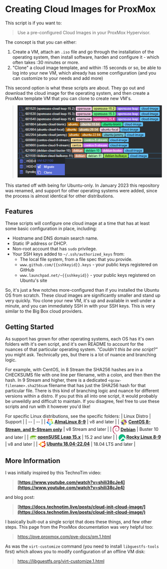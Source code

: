 # Creating Cloud Images for ProxMox

This script is if you want to:

> Use a pre-configured Cloud Images in your ProxMox Hypervisor.

The concept is that you can either:

1. Create a VM, attach an `.iso` file and go through the installation of the operating system, then install software, harden and configure it - which often takes :30 minutes or more.
1. "Clone" a cloud image template, and within :15 seconds or so, be able to log into your new VM, which already has some configuration (and you can customize to your needs and add more)

This second option is what these scripts are about. They go out and download the cloud image for the operating system, and then create a ProxMox template VM that you can clone to create new VM's.

> ![](./proxmox-templates.png)

This started off with being for Ubuntu-only. In January 2023 this repository was renamed, and support for other operating systems were added, since the process is almost identical for other distributions.

## Features

These scripts will configure one cloud image at a time that has at least some basic configuration in place, including:

- Hostname and DNS domain search name.
- Static IP address or DHCP.
- Non-root account that has `sudo` privilege.
- Your SSH keys added to `~/.ssh/authorized_keys` from:
  - The local file system, from a file spec that you provide.
  - `www.github.com/{{sshkeyid}}.keys` - your public keys registered on GitHub
  - `www.launchpad.net/~{{sshkeyid}}` - your public keys registered on Ubuntu's site

So, it's just a few notches more-configured than if you installed the Ubuntu OS from scratch. These cloud images are significantly smaller and stand up very quickly. You clone your new VM, it's up and available in well under a minute, and you can immediately SSH in with your SSH keys. This is very similar to the Big Box cloud providers.

## Getting Started

As support has grown for other operating systems, each OS has it's own folders with it's own script, and it's own README to account for the nuances of that particular operating system. *"Couldn't this be one script?"* you might ask. Technically yes, but there is a lot of nuance and branching logic.

For example, with CentOS, in 8 Stream the SHA256 hashes are in a CHECKSUMS file with one line per filename, with a colon, and then then the hash. In 9 Stream and higher, there is a dedicated `<qcow-filename>.sha256sum` filename that has just the SHA256 hash for that particular file. There is this kind of branching logic and nuance for different versions within a distro. If you put this all into one script, it would probably be unweildly and difficult to maintain. If you disagree, feel free to use these scripts and run with it however you'd like!

For specific Linux distributions, see the specific folders:
| Linux Distro | Support |
| -- | -- |
| **<img src="./almalinux/logo.png" width="22" valign="middle"/> [AlmaLinux 8-9](./almalinux/)** | v8 and later |
| **<img src="./centos/logo.png" width="22" valign="middle"/> [CentOS 8-Stream, and 9-Stream only](./centos/)** | v8 Stream and later |
| **<img src="./debian/logo.png" width="22" valign="middle"/> [Debian](./debian/)** | Buster 10 and later |
| **<img src="./opensuse/logo.png" width="22" valign="middle"/> [openSUSE Leap 15.x](./opensuse/)** | 15.2 and later |
| **<img src="./rockylinux/logo.png" width="22" valign="middle"/> [Rocky Linux 8-9](./rockylinux/)** | v8 and later |
| **<img src="./ubuntu/logo.png" width="22" valign="middle"/> [Ubuntu 18.04-22.04](./ubuntu/)** | 18.04 LTS and later |

## More Information

I was initially inspired by this TechnoTim video:

> **[https://www.youtube.com/watch?v=shiIi38cJe4](https://www.youtube.com/watch?v=shiIi38cJe4)**

and blog post:

> **[https://docs.technotim.live/posts/cloud-init-cloud-image/](https://docs.technotim.live/posts/cloud-init-cloud-image/)**

I basically built-out a single script that does these things, and few other steps. This page from the ProxMox documentation was very helpful too:

> https://pve.proxmox.com/pve-docs/qm.1.html

As was the `virt-customize` command (you need to install `libguestfs-tools` first) which allows you to modify configuration of an offline VM disk:

> https://libguestfs.org/virt-customize.1.html
